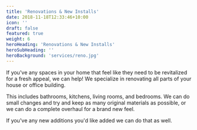 ```yaml
---
title: 'Renovations & New Installs'
date: 2018-11-18T12:33:46+10:00
icon: ''
draft: false
featured: true
weight: 6
heroHeading: 'Renovations & New Installs'
heroSubHeading: ''
heroBackground: 'services/reno.jpg'
---
```


If you've any spaces in your home that feel like they need to be revitalized for a fresh appeal, we can help! We specialize in renovating all parts of your house or office building. 

This includes bathrooms, kitchens, living rooms, and bedrooms. We can do small changes and try and keep as many original materials as possible, or we can do a complete overhaul for a brand new feel.

If you've any new additions you'd like added we can do that as well.
